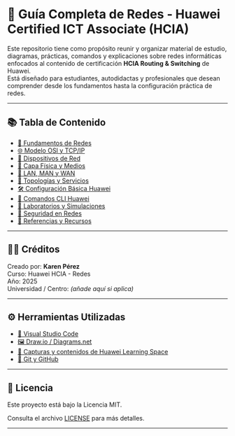 # 📡 Guía Completa de Redes - Huawei Certified ICT Associate (HCIA)

Este repositorio tiene como propósito reunir y organizar material de estudio, diagramas, prácticas, comandos y explicaciones sobre redes informáticas enfocados al contenido de certificación **HCIA Routing & Switching** de Huawei.  
Está diseñado para estudiantes, autodidactas y profesionales que desean comprender desde los fundamentos hasta la configuración práctica de redes.

---

## 📚 Tabla de Contenido

- [🧠 Fundamentos de Redes](./01_Fundamentos_de_Redes/)
- [🌐 Modelo OSI y TCP/IP](./02_Modelo_OSI_y_TCPIP/)
- [🔗 Dispositivos de Red](./03_Dispositivos_de_Red/)
- [🔌 Capa Física y Medios](./04_Capa_Fisica_y_Medios/)
- [📶 LAN, MAN y WAN](./05_Tipos_de_Redes/)
- [👥 Topologías y Servicios](./06_Topologias_y_Servicios/)
- [🛠️ Configuración Básica Huawei](./07_Configuracion_Huawei/)
- [📄 Comandos CLI Huawei](./08_Comandos_CLI_Huawei/)
- [🧪 Laboratorios y Simulaciones](./09_Laboratorios_Simulaciones/)
- [🔐 Seguridad en Redes](./10_Seguridad/)
- [📝 Referencias y Recursos](./11_Referencias_y_Recursos/)

---

## 👩‍💻 Créditos

Creado por: **Karen Pérez**  
Curso: Huawei HCIA - Redes  
Año: 2025  
Universidad / Centro: *(añade aquí si aplica)*

---

## ⚙️ Herramientas Utilizadas

- [📁 Visual Studio Code](https://code.visualstudio.com/)
- [🖼️ Draw.io / Diagrams.net](https://www.diagrams.net/)
- [📸 Capturas y contenidos de Huawei Learning Space](https://e.huawei.com/en/talent)
- [📑 Git y GitHub](https://github.com/)

---

## 🧾 Licencia

Este proyecto está bajo la Licencia MIT.  

Consulta el archivo [LICENSE](./LICENSE) para más detalles.

---
